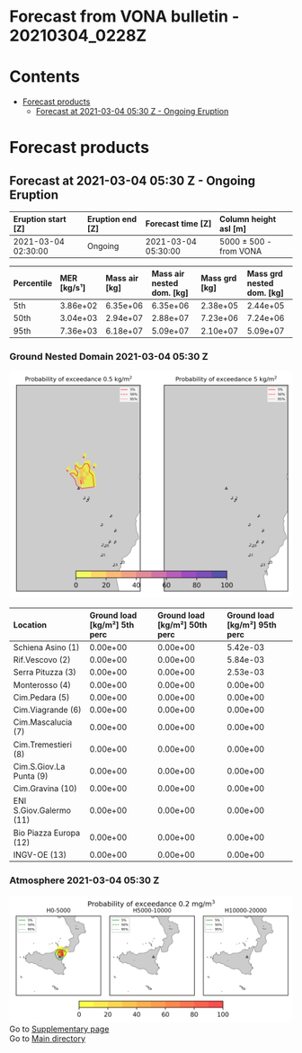 
Forecast from VONA bulletin - 20210304_0228Z
============================================

Contents
========

* [Forecast products](#forecast-products)
	* [Forecast at 2021-03-04 05:30 Z - Ongoing Eruption](#forecast-at-2021-03-04-0530-z---ongoing-eruption)

# Forecast products

## Forecast at 2021-03-04 05:30 Z - Ongoing Eruption
  

|Eruption start [Z]|Eruption end [Z]|Forecast time [Z]|Column height asl [m]|
| :--- | :--- | :--- | :--- |
|2021-03-04 02:30:00|Ongoing|2021-03-04 05:30:00|5000 ± 500 - from VONA|
  
  

|Percentile|MER [kg/s¹]|Mass air [kg]|Mass air nested dom. [kg]|Mass grd [kg]|Mass grd nested dom. [kg]|
| :--- | :--- | :--- | :--- | :--- | :--- |
|5th|3.86e+02|6.35e+06|6.35e+06|2.38e+05|2.44e+05|
|50th|3.04e+03|2.94e+07|2.88e+07|7.23e+06|7.24e+06|
|95th|7.36e+03|6.18e+07|5.09e+07|2.10e+07|5.09e+07|
  

### Ground Nested Domain 2021-03-04 05:30 Z
  
![](./figures/probability_grd_2021_03_04_0530_grid_1_1.png)  
  
  
  
  
  
  
  
  
  
  
  
  

|Location|Ground load [kg/m²] 5th perc|Ground load [kg/m²] 50th perc|Ground load [kg/m²] 95th perc|
| :--- | :--- | :--- | :--- |
|Schiena Asino (1)|0.00e+00|0.00e+00|5.42e-03|
|Rif.Vescovo (2)|0.00e+00|0.00e+00|5.84e-03|
|Serra Pituzza (3)|0.00e+00|0.00e+00|2.53e-03|
|Monterosso (4)|0.00e+00|0.00e+00|0.00e+00|
|Cim.Pedara (5)|0.00e+00|0.00e+00|0.00e+00|
|Cim.Viagrande (6)|0.00e+00|0.00e+00|0.00e+00|
|Cim.Mascalucia (7)|0.00e+00|0.00e+00|0.00e+00|
|Cim.Tremestieri (8)|0.00e+00|0.00e+00|0.00e+00|
|Cim.S.Giov.La Punta (9)|0.00e+00|0.00e+00|0.00e+00|
|Cim.Gravina (10)|0.00e+00|0.00e+00|0.00e+00|
|ENI S.Giov.Galermo (11)|0.00e+00|0.00e+00|0.00e+00|
|Bio Piazza Europa (12)|0.00e+00|0.00e+00|0.00e+00|
|INGV-OE (13)|0.00e+00|0.00e+00|0.00e+00|
  

### Atmosphere 2021-03-04 05:30 Z
  
![](./figures/probability_air_2021_03_04_0530_grid_2_conclev_1_1.png)  
Go to [Supplementary page](Supplementary_page.md)  
Go to [Main directory](https://github.com/federicapardini/Real_time_ash_forecast)